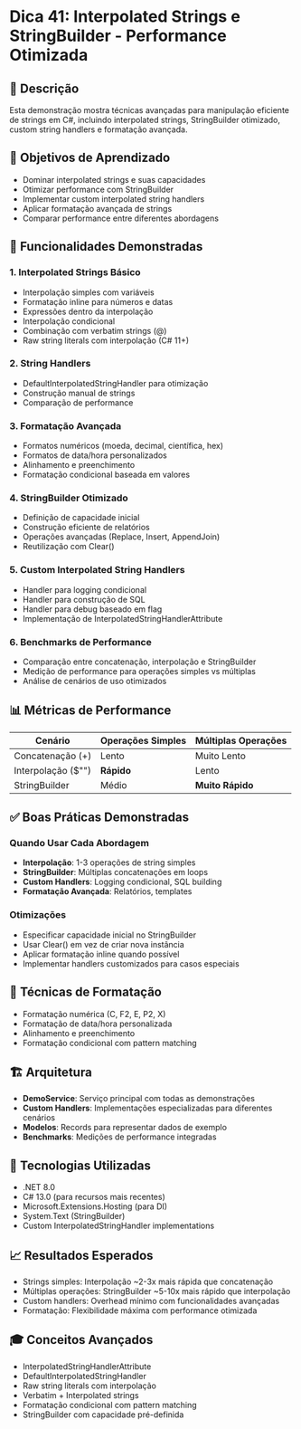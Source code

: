 # Dica 41: Interpolated Strings e StringBuilder - Performance Otimizada

## 📝 Descrição

Esta demonstração mostra técnicas avançadas para manipulação eficiente de strings em C#, incluindo interpolated strings, StringBuilder otimizado, custom string handlers e formatação avançada.

## 🎯 Objetivos de Aprendizado

- Dominar interpolated strings e suas capacidades
- Otimizar performance com StringBuilder
- Implementar custom interpolated string handlers
- Aplicar formatação avançada de strings
- Comparar performance entre diferentes abordagens

## 🚀 Funcionalidades Demonstradas

### 1. Interpolated Strings Básico

- Interpolação simples com variáveis
- Formatação inline para números e datas
- Expressões dentro da interpolação
- Interpolação condicional
- Combinação com verbatim strings (@)
- Raw string literals com interpolação (C# 11+)

### 2. String Handlers

- DefaultInterpolatedStringHandler para otimização
- Construção manual de strings
- Comparação de performance

### 3. Formatação Avançada

- Formatos numéricos (moeda, decimal, científica, hex)
- Formatos de data/hora personalizados
- Alinhamento e preenchimento
- Formatação condicional baseada em valores

### 4. StringBuilder Otimizado

- Definição de capacidade inicial
- Construção eficiente de relatórios
- Operações avançadas (Replace, Insert, AppendJoin)
- Reutilização com Clear()

### 5. Custom Interpolated String Handlers

- Handler para logging condicional
- Handler para construção de SQL
- Handler para debug baseado em flag
- Implementação de InterpolatedStringHandlerAttribute

### 6. Benchmarks de Performance

- Comparação entre concatenação, interpolação e StringBuilder
- Medição de performance para operações simples vs múltiplas
- Análise de cenários de uso otimizados

## 📊 Métricas de Performance

| Cenário | Operações Simples | Múltiplas Operações |
|---------|------------------|---------------------|
| Concatenação (+) | Lento | Muito Lento |
| Interpolação ($"") | **Rápido** | Lento |
| StringBuilder | Médio | **Muito Rápido** |

## ✅ Boas Práticas Demonstradas

### Quando Usar Cada Abordagem

- **Interpolação**: 1-3 operações de string simples
- **StringBuilder**: Múltiplas concatenações em loops
- **Custom Handlers**: Logging condicional, SQL building
- **Formatação Avançada**: Relatórios, templates

### Otimizações

- Especificar capacidade inicial no StringBuilder
- Usar Clear() em vez de criar nova instância
- Aplicar formatação inline quando possível
- Implementar handlers customizados para casos especiais

## 🎨 Técnicas de Formatação

- Formatação numérica (C, F2, E, P2, X)
- Formatação de data/hora personalizada
- Alinhamento e preenchimento
- Formatação condicional com pattern matching

## 🏗️ Arquitetura

- **DemoService**: Serviço principal com todas as demonstrações
- **Custom Handlers**: Implementações especializadas para diferentes cenários
- **Modelos**: Records para representar dados de exemplo
- **Benchmarks**: Medições de performance integradas

## 🔧 Tecnologias Utilizadas

- .NET 8.0
- C# 13.0 (para recursos mais recentes)
- Microsoft.Extensions.Hosting (para DI)
- System.Text (StringBuilder)
- Custom InterpolatedStringHandler implementations

## 📈 Resultados Esperados

- Strings simples: Interpolação ~2-3x mais rápida que concatenação
- Múltiplas operações: StringBuilder ~5-10x mais rápido que interpolação
- Custom handlers: Overhead mínimo com funcionalidades avançadas
- Formatação: Flexibilidade máxima com performance otimizada

## 🎓 Conceitos Avançados

- InterpolatedStringHandlerAttribute
- DefaultInterpolatedStringHandler
- Raw string literals com interpolação
- Verbatim + Interpolated strings
- Formatação condicional com pattern matching
- StringBuilder com capacidade pré-definida
